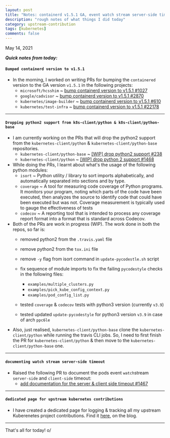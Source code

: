 ```yaml
---
layout: post
title: "Notes: containerd v1.5.1 GA, event watch stream server-side timeout, dropping python2 support from k8s python client, dedicated kubernetes contribution page #11"
description: "rough notes of what things I did today"
category: upstream-contribution
tags: [kubernetes]
comments: false
---
```


May 14, 2021

***Quick notes from today:***

#### `Bumped containerd version to v1.5.1`

- In the morning, I worked on writing PRs for bumping the `containered` version to the GA version `v1.5.1` in the following projects:
    - `microsoft/hcsshim` ~ [bump containerd version to v1.5.1 #1027](https://github.com/microsoft/hcsshim/pull/1027#event-4745184459)
    - `google/cadvisor` ~ [bump containerd version to v1.5.1 #2870](https://github.com/google/cadvisor/pull/2870)
    - `kubernetes/image-builder` ~ [bump containerd version to v1.5.1 #610](https://github.com/kubernetes-sigs/image-builder/pull/610)
    - `kubernetes/test-infra` ~ [bump containerd version to v1.5.1 #22178](https://github.com/kubernetes/test-infra/pull/22178)

---

#### `Dropping python2 support from k8s-client/python & k8s-client/python-base`

- I am currently working on the PRs that will drop the python2 support from the `kubernetes-client/python` & `kubernetes-client/python-base` repositories.
    - `kubernetes-client/python-base` ~ [[WIP] drop python2 support #238](https://github.com/kubernetes-client/python-base/pull/238)
    - `kubernetes-client/python` ~ [[WIP] drop python 2 support #1468](https://github.com/kubernetes-client/python/pull/1468)
- While doing the PRs, I learnt about what's the usage of the following python modules:
    - `isort` ~ Python utility / library to sort imports alphabetically, and automatically separated into sections and by type.
    - `coverage` ~ A tool for measuring code coverage of Python programs. It monitors your program, noting which parts of the code have been executed, then analyzes the source to identify code that could have been executed but was not. Coverage measurement is typically used to gauge the effectiveness of tests
    - `codecov` ~ A reporting tool that is intended to process any coverage report format into a format that is standard across Codecov.
- Both of the PRs are work in progress (WIP). The work done in both the repos, so far is:
    - removed python2 from the `.travis.yaml` file
    - remove python2 from the `tox.ini` file
    - remove `-y` flag from isort command in `update-pycodestle.sh` script
    - fix sequence of module imports to fix the failing `pycodestyle` checks in the following files:
        - `examples/multiple_clusters.py`
        - `examples/pick_kube_config_context.py`
        - `examples/pod_config_list.py`


    - tested `coverage` & `codecov` tests with python3 version (currently `v3.9`)
    - tested updated `update-pycodestyle` for python3 version `v3.9` in case of arch `ppc6le`
- Also, just realised, `kubernetes-client/python-base` clone the `kubernetes-client/python` while running the travis CLI jobs. So, I need to first finish the PR for `kubernetes-client/python` & then move to the `kubernetes-client/python-base` one.

---

#### `documenting watch stream server-side timeout`

- Raised the following PR to document the pods event `watch`stream `server-side` and `client-side` timeout:
    - [add documentation for the server & client side timeout #1467](https://github.com/kubernetes-client/python/pull/1467)

---

#### `dedicated page for upstream kubernetes contributions`

- I have created a dedicated page for logging & tracking all my upstream Kuberenetes project contributions. Find it [here](https://www.psaggu.com/kubernetes.html), on the blog.

---

That's all for today! o/
